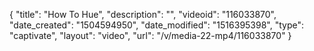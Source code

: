 {
    "title": "How To Hue",
    "description": "",
    "videoid": "116033870",
    "date_created": "1504594950",
    "date_modified": "1516395398",
    "type": "captivate",
    "layout": "video",
    "url": "\/v\/media-22-mp4\/116033870"
}